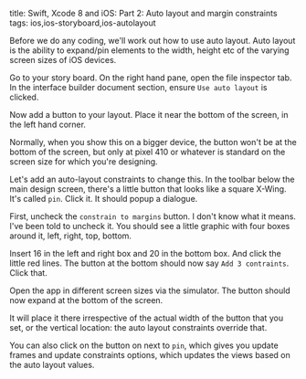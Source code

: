 title: Swift, Xcode 8 and iOS: Part 2: Auto layout and margin constraints
tags: ios,ios-storyboard,ios-autolayout

Before we do any coding, we'll work out how to use auto layout. Auto layout is the ability to expand/pin elements to the width, height etc of the varying screen sizes of iOS devices.

Go to your story board. On the right hand pane, open the file inspector tab. In the interface builder document section, ensure `Use auto layout` is clicked.

Now add a button to your layout. Place it near the bottom of the screen, in the left hand corner.

Normally, when you show this on a bigger device, the button won't be at the bottom of the screen, but only at pixel 410 or whatever is standard on the screen size for which you're designing.

Let's add an auto-layout constraints to change this. In the toolbar below the main design screen, there's a little button that looks like a square X-Wing. It's called `pin`. Click it. It should popup a dialogue.

First, uncheck the `constrain to margins` button. I don't know what it means. I've been told to uncheck it. You should see a little graphic with four boxes around it, left, right, top, bottom.

Insert 16 in the left and right box and 20 in the bottom box. And click the little red lines. The button at the bottom should now say `Add 3 contraints`. Click that.

Open the app in different screen sizes via the simulator. The button should now expand at the bottom of the screen.

It will place it there irrespective of the actual width of the button that you set, or the vertical location: the auto layout constraints override that. 

You can also click on the button on next to `pin`, which gives you update frames and update constraints options, which updates the views based on the auto layout values.
